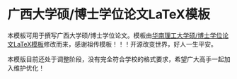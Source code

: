 # 广西大学硕/博士学位论文LaTeX模板

本模板可用于撰写广西大学硕/博士学位论文。模板由[华南理工大学硕/博士学位论文LaTeX模板]([https://github.com/alwintsui/gxuthesis] (https://github.com/mengchaoheng/SCUT_thesis))修改而来，感谢祖传模板！！！开源改变世界，好人一生平安。

本模版目前还处于调整阶段，没有完全符合学校的格式要求，希望广大高手一起加入维护优化！


